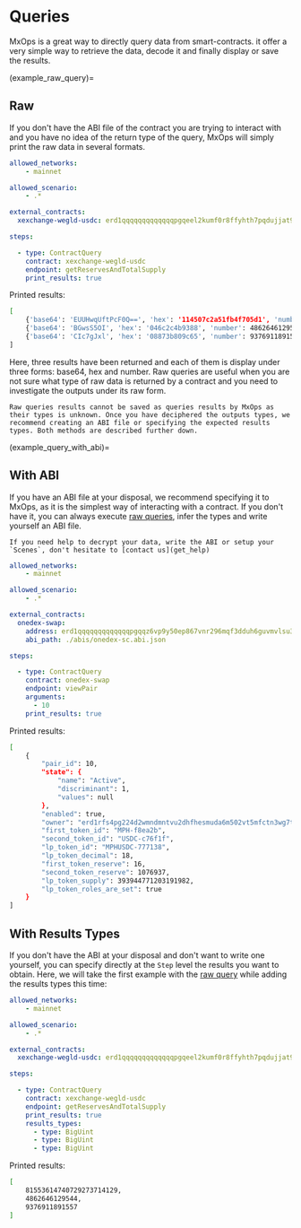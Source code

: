 # Queries

MxOps is a great way to directly query data from smart-contracts. it offer a very simple way to retrieve the data, decode it and finally display or save the results.

(example_raw_query)=
## Raw

If you don't have the ABI file of the contract you are trying to interact with and you have no idea of the return type of the query, MxOps will simply print the raw data in several formats.

```yaml
allowed_networks:
    - mainnet

allowed_scenario:
    - .*

external_contracts:
  xexchange-wegld-usdc: erd1qqqqqqqqqqqqqpgqeel2kumf0r8ffyhth7pqdujjat9nx0862jpsg2pqaq

steps:

  - type: ContractQuery
    contract: xexchange-wegld-usdc
    endpoint: getReservesAndTotalSupply
    print_results: true
```

Printed results:
```bash
[
    {'base64': 'EUUHwqUftPcF0Q==', 'hex': '114507c2a51fb4f705d1', 'number': 81553614740729273714129},
    {'base64': 'BGwsS5OI', 'hex': '046c2c4b9388', 'number': 4862646129544},
    {'base64': 'CIc7gJxl', 'hex': '08873b809c65', 'number': 9376911891557}
]
```

Here, three results have been returned and each of them is display under three forms: base64, hex and number. Raw queries are useful when you are not sure what type of raw data is returned by a contract and you need to investigate the outputs under its raw form.

```{note}
Raw queries results cannot be saved as queries results by MxOps as their types is unknown. Once you have deciphered the outputs types, we recommend creating an ABI file or specifying the expected results types. Both methods are described further down.
```

(example_query_with_abi)=
## With ABI

If you have an ABI file at your disposal, we recommend specifying it to MxOps, as it is the simplest way of interacting with a contract. If you don't have it, you can always execute [raw queries](example_raw_query), infer the types and write yourself an ABI file.

```{note}
If you need help to decrypt your data, write the ABI or setup your `Scenes`, don't hesitate to [contact us](get_help)
```


```yaml
allowed_networks:
    - mainnet

allowed_scenario:
    - .*

external_contracts:
  onedex-swap: 
    address: erd1qqqqqqqqqqqqqpgqqz6vp9y50ep867vnr296mqf3dduh6guvmvlsu3sujc
    abi_path: ./abis/onedex-sc.abi.json

steps:

  - type: ContractQuery
    contract: onedex-swap
    endpoint: viewPair
    arguments:
      - 10
    print_results: true
```

Printed results:
```bash
[
    {
        "pair_id": 10,
        "state": {
            "name": "Active",
            "discriminant": 1,
            "values": null
        },
        "enabled": true,
        "owner": "erd1rfs4pg224d2wmndmntvu2dhfhesmuda6m502vt5mfctn3wg7tu4sk6rtku",
        "first_token_id": "MPH-f8ea2b",
        "second_token_id": "USDC-c76f1f",
        "lp_token_id": "MPHUSDC-777138",
        "lp_token_decimal": 18,
        "first_token_reserve": 16,
        "second_token_reserve": 1076937,
        "lp_token_supply": 393944771203191982,
        "lp_token_roles_are_set": true
    }
]
```

## With Results Types

If you don't have the ABI at your disposal and don't want to write one yourself, you can specify directly at the `Step` level the results you want to obtain. Here, we will take the first example with the [raw query](example_raw_query) while adding the results types this time:

```yaml
allowed_networks:
    - mainnet

allowed_scenario:
    - .*

external_contracts:
  xexchange-wegld-usdc: erd1qqqqqqqqqqqqqpgqeel2kumf0r8ffyhth7pqdujjat9nx0862jpsg2pqaq

steps:

  - type: ContractQuery
    contract: xexchange-wegld-usdc
    endpoint: getReservesAndTotalSupply
    print_results: true
    results_types:
      - type: BigUint
      - type: BigUint
      - type: BigUint
```

Printed results:
```bash
[
    81553614740729273714129,
    4862646129544,
    9376911891557
]
```